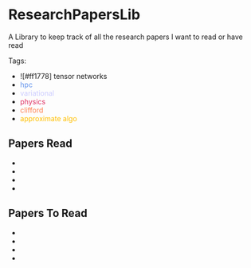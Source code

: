 # ResearchPapersLib
A Library to keep track of all the research papers I want to read or have read

Tags: 
<ul>
    <li> ![#ff1778] tensor networks</span></li>
    <li><span style="color:#6495ED">hpc</span></li>
    <li><span style="color:#CCCCFF">variational</span></li>
    <li><span style="color:#DE3163">physics</span></li>
    <li><span style="color:#FF7F50">clifford</span></li>
    <li><span style="color:#FFBF00">approximate algo</span></li>
</ul>

## Papers Read
<ul>
    <li></li>
    <li></li>
    <li></li>
    <li></li>
</ul>

## Papers To Read
<ul>
    <li></li>
    <li></li>
    <li></li>
    <li></li>
</ul>
